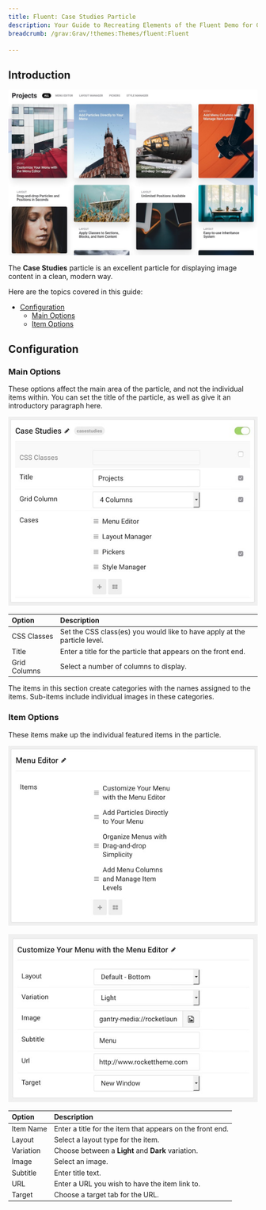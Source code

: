 ```yaml
---
title: Fluent: Case Studies Particle
description: Your Guide to Recreating Elements of the Fluent Demo for Grav
breadcrumb: /grav:Grav/!themes:Themes/fluent:Fluent

---
```


## Introduction

![](assets/particle_case1.jpeg)

The **Case Studies** particle is an excellent particle for displaying image content in a clean, modern way.

Here are the topics covered in this guide:

* [Configuration](#configuration)
    - [Main Options](#main-options)
    - [Item Options](#item-options)

## Configuration

### Main Options 

These options affect the main area of the particle, and not the individual items within. You can set the title of the particle, as well as give it an introductory paragraph here.

![](assets/particle_case2.jpeg)

| Option       | Description                                                               |
| :-----       | :-----                                                                    |
| CSS Classes  | Set the CSS class(es) you would like to have apply at the particle level. |
| Title        | Enter a title for the particle that appears on the front end.             |
| Grid Columns | Select a number of columns to display.                                    |

The items in this section create categories with the names assigned to the items. Sub-items include individual images in these categories.

### Item Options

These items make up the individual featured items in the particle.

![](assets/particle_case3.jpeg)

![](assets/particle_case4.jpeg)

| Option    | Description                                               |
| :-----    | :-----                                                    |
| Item Name | Enter a title for the item that appears on the front end. |
| Layout    | Select a layout type for the item.                        |
| Variation | Choose between a **Light** and **Dark** variation.        |
| Image     | Select an image.                                          |
| Subtitle  | Enter title text.                                         |
| URL       | Enter a URL you wish to have the item link to.            |
| Target    | Choose a target tab for the URL.                          |
